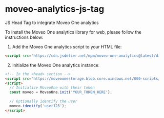 # moveo-analytics-js-tag
JS Head Tag to integrate Moveo One analytics

To install the Moveo One analytics library for web, please follow the instructions below:

1. Add the Moveo One analytics script to your HTML file:

```html
<script src="https://cdn.jsdelivr.net/npm/moveo-one-analytics@latest/dist/moveo-one.min.js"></script>
``` 

2. Initialize the Moveo One analytics instance:

```html
<!-- In the <head> section -->
<script src="https://moveoonestorage.blob.core.windows.net/000-scripts/moveo-one-script.min.js"></script>
<script>
  // Initialize MoveoOne with their token
  const moveo = MoveoOne.init('YOUR_TOKEN_HERE');
  
  // Optionally identify the user
  moveo.identify('user123');
</script>
``` 
